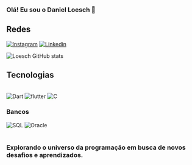 ### Olá! Eu sou o Daniel Loesch 👋

## Redes
[![Instagram](https://img.shields.io/badge/Instagram-E4405F?style=for-the-badge&logo=instagram&logoColor=white)](https://www.instagram.com/danielloesch_/)
[![Linkedin](https://img.shields.io/badge/LinkedIn-0077B5?style=for-the-badge&logo=linkedin&logoColor=white)](www.linkedin.com/in/loeschdev/)

![Loesch GitHub stats](https://github-readme-stats.vercel.app/api?username=LoeschDev&show_icons=true&theme=radical)

## Tecnologias

<div style="display: inline_block"><br/>
<img alt="Dart" src="https://img.shields.io/badge/Dart-0175C2?style=for-the-badge&logo=dart&logoColor=white"/>
<img alt="flutter" src="https://img.shields.io/badge/Flutter-02569B?style=for-the-badge&logo=flutter&logoColor=white"/>
<img alt="C" src="https://img.shields.io/badge/C-00599C?style=for-the-badge&logo=c&logoColor=white"/>

### Bancos
<img alt="SQL" src="https://img.shields.io/badge/MySQL-00000F?style=for-the-badge&logo=mysql&logoColor=white"/>
<img alt="Oracle" src="https://img.shields.io/badge/Oracle-F80000?style=for-the-badge&logo=oracle&logoColor=black"/>
</div><br/>

### Explorando o universo da programação em busca de novos desafios e aprendizados.

